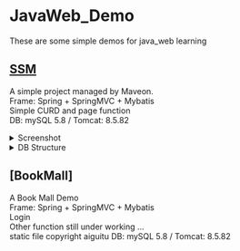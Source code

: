 # JavaWeb_Demo


These are some simple demos for java_web learning


## [SSM](https://github.com/kokono9201/JavaWeb_Demo/tree/master/SSM)<br>
A simple project managed by Maveon.<br>
Frame: Spring + SpringMVC + Mybatis<br>
Simple CURD and page function<br>
DB: mySQL 5.8 / Tomcat: 8.5.82<br>
<details><summary>Screenshot</summary><pre>
<img src="https://github.com/kokono9201/JavaWeb_Demo/blob/master/IMG/img.png?raw=true"/>
</pre></details>
<details><summary>DB Structure</summary><pre>
CREATE TABLE `t_emp` (
  `emp_id` int unsigned NOT NULL AUTO_INCREMENT,
  `emp_name` char(20) CHARACTER SET utf8mb4 COLLATE utf8mb4_0900_ai_ci DEFAULT NULL,
  `age` int DEFAULT NULL,
  `gender` varchar(1) DEFAULT NULL,
  `email` char(50) DEFAULT NULL,
  PRIMARY KEY (`emp_id`)
) ENGINE=InnoDB AUTO_INCREMENT=26 DEFAULT CHARSET=utf8mb4 COLLATE=utf8mb4_0900_ai_ci;
</pre></details>

## [BookMall]<br>
A Book Mall Demo<br>
Frame: Spring + SpringMVC + Mybatis<br>
<Already finished function>Login<br>
Other function still under working ...<br>
static file copyright aiguitu
DB: mySQL 5.8 / Tomcat: 8.5.82<br>
